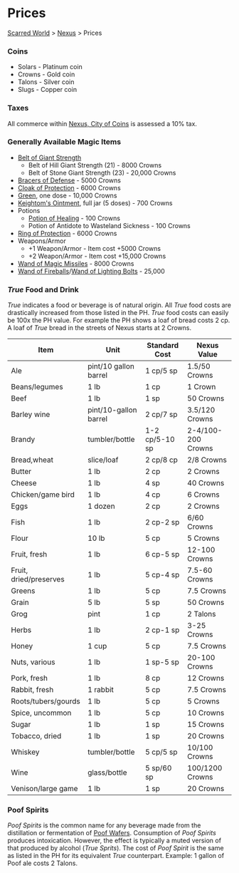 # Prices 
[Scarred World](./scarred-world.md) > [Nexus](./city.md) > Prices

### Coins
* Solars - Platinum coin
* Crowns - Gold coin
* Talons - Silver coin
* Slugs - Copper coin

### Taxes
All commerce within [Nexus, City of Coins](./city.md) is assessed a 10% tax.

### Generally Available Magic Items
* [Belt of Giant Strength](https://www.dndbeyond.com/magic-items/5372-belt-of-giant-strength)
  * Belt of Hill Giant Strength (21) - 8000 Crowns
  * Belt of Stone Giant Strength (23) - 20,000 Crowns
* [Bracers of Defense](https://www.dndbeyond.com/magic-items/4594-bracers-of-defense) - 5000 Crowns
* [Cloak of Protection](https://www.dndbeyond.com/magic-items/4607-cloak-of-protection) - 6000 Crowns
* [Green](../trade-partner-1/green.md), one dose - 10,000 Crowns
* [Keightom's Ointment](https://www.dndbeyond.com/magic-items/5355-keoghtoms-ointment), full jar (5 doses) - 700 Crowns
* Potions
  * [Potion of Healing](https://www.dndbeyond.com/magic-items/4708-potion-of-healing) - 100 Crowns
  * Potion of Antidote to Wasteland Sickness - 100 Crowns
* [Ring of Protection](https://www.dndbeyond.com/magic-items/4726-ring-of-protection) - 6000 Crowns
* Weapons/Armor
  * +1 Weapon/Armor - Item cost +5000 Crowns
  * +2 Weapon/Armor - Item cost +15,000 Crowns
* [Wand of Magic Missiles](https://www.dndbeyond.com/magic-items/4794-wand-of-magic-missiles) - 8000 Crowns
* [Wand of Fireballs](https://www.dndbeyond.com/magic-items/4791-wand-of-fireballs)/[Wand of Lighting Bolts](https://www.dndbeyond.com/magic-items/4792-wand-of-lightning-bolts) - 25,000

### *True* Food and Drink
*True* indicates a food or beverage is of natural origin.
All *True* food costs are drastically increased from those listed in the PH. *True* food costs can easily be 100x the PH value. For example the PH shows a loaf of bread costs 2 cp. A loaf of *True* bread in the streets of Nexus starts at 2 Crowns.

| Item                   | Unit                  | Standard Cost     | Nexus Value              |
|------------------------|-----------------------|-------------------|--------------------------|
| Ale                    | pint/10 gallon barrel | 1 cp/5 sp         | 1.5/50 Crowns            |
| Beans/legumes          | 1 lb                  | 1 cp              | 1 Crown                  |
| Beef                   | 1 lb                  | 1 sp              | 50 Crowns                |
| Barley wine            | pint/10-gallon barrel | 2 cp/7 sp         | 3.5/120 Crowns           |
| Brandy                 | tumbler/bottle        | 1-2 cp/5-10 sp    | 2-4/100-200 Crowns       |
| Bread,wheat            | slice/loaf            | 2 cp/8 cp         | 2/8 Crowns               |
| Butter                 | 1 lb                  | 2 cp              | 2 Crowns                 |
| Cheese                 | 1 lb                  | 4 sp              | 40 Crowns                |
| Chicken/game bird      | 1 lb                  | 4 cp              | 6 Crowns                 |
| Eggs                   | 1 dozen               | 2 cp              | 2 Crowns                 |
| Fish                   | 1 lb                  | 2 cp-2 sp         | 6/60 Crowns              |
| Flour                  | 10 lb                 | 5 cp              | 5 Crowns                 |
| Fruit, fresh           | 1 lb                  | 6 cp-5 sp         | 12-100 Crowns            |
| Fruit, dried/preserves | 1 lb                  | 5 cp-4 sp         | 7.5-60 Crowns            |
| Greens                 | 1 lb                  | 5 cp              | 7.5 Crowns               |
| Grain                  | 5 lb                  | 5 sp              | 50 Crowns                |
| Grog                   | pint                  | 1 cp              | 2 Talons                 |
| Herbs                  | 1 lb                  | 2 cp-1 sp         | 3-25 Crowns              |
| Honey                  | 1 cup                 | 5 cp              | 7.5 Crowns               |
| Nuts, various          | 1 lb                  | 1 sp-5 sp         | 20-100 Crowns            |
| Pork, fresh            | 1 lb                  | 8 cp              | 12 Crowns                |
| Rabbit, fresh          | 1 rabbit              | 5 cp              | 7.5 Crowns               |
| Roots/tubers/gourds    | 1 lb                  | 5 cp              | 5 Crowns                 |
| Spice, uncommon        | 1 lb                  | 5 cp              | 10 Crowns                |
| Sugar                  | 1 lb                  | 1 sp              | 15 Crowns                |
| Tobacco, dried         | 1 lb                  | 1 sp              | 20 Crowns                |
| Whiskey                | tumbler/bottle        | 5 cp/5 sp         | 10/100 Crowns            |
| Wine                   | glass/bottle          | 5 sp/60 sp        | 100/1200 Crowns          |
| Venison/large game     | 1 lb                  | 1 sp              | 20 Crowns                |

### Poof Spirits
*Poof Spirits* is the common name for any beverage made from the distillation or fermentation of [Poof Wafers](./poof.md). Consumption of *Poof Spirits* produces intoxication. However, the effect is typically a muted version of that produced by alcohol (*True Sprits*). The cost of *Poof Spirit* is the same as listed in the PH for its equivalent *True* counterpart. Example: 1 gallon of Poof ale costs 2 Talons.
